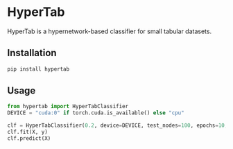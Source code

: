 # HyperTab

HyperTab is a hypernetwork-based classifier for small tabular datasets. 

## Installation

```bash
pip install hypertab
```

## Usage

```python
from hypertab import HyperTabClassifier
DEVICE = "cuda:0" if torch.cuda.is_available() else "cpu"

clf = HyperTabClassifier(0.2, device=DEVICE, test_nodes=100, epochs=10, hidden_dims=5)
clf.fit(X, y)
clf.predict(X)
```
